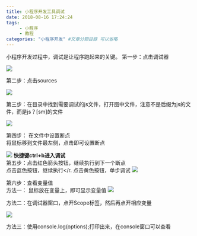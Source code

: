 ```yaml
---
title: 小程序开发工具调试
date: 2018-08-16 17:24:24
tags: 
	 - 小程序
	 - 教程
categories: "小程序开发" #文章分類目錄 可以省略
---
```

小程序开发过程中，调试是让程序跑起来的关键。<!--more-->
第一步：点击调试器

![](https://i.imgur.com/ACdgBOh.png)

第二步：点击sources

![](https://i.imgur.com/D59w6ea.png)

第三步：在目录中找到需要调试的js文件，打开图中文件，注意不是后缀为js的文件，而是js？[sm]的文件

![](https://i.imgur.com/tZKGrVq.png)

第四步： 在文件中设置断点</br>
将鼠标移到文件最左侧，点击即可设置断点

![](https://i.imgur.com/Mv5G61K.png)
**快捷键ctrl+b进入调试**</br>
第五步：点击红色箭头按钮，继续执行到下一个断点</br>
点击蓝色按钮，继续执行</r.
点击黄色按钮，单步调试
![](https://i.imgur.com/fIZSVCX.png)

第六步：查看变量值</br>
方法一： 鼠标放在变量上，即可显示变量值
![](https://i.imgur.com/bFqe8vy.png)

方法二：在调试器窗口，点开Scope标签，然后再点开相应变量

![](https://i.imgur.com/Row1z1q.png)

方法三：使用console.log(options);打印出来，在console窗口可以查看
